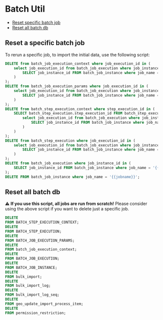 # Batch Util

<!-- toc -->

- [Reset specific batch job](#reset-specific-batch-job)
- [Reset all batch db](#reset-all-batch-db)

<!-- tocstop -->

## Reset a specific batch job

To rerun a specific job, to import the initial data, use the following script: 

```sql
DELETE from batch_job_execution_context where job_execution_id in (
    select job_execution_id from batch_job_execution where job_instance_id in (
        SELECT job_instance_id FROM batch_job_instance where job_name = '{{jobname}}'
    )
);
DELETE from batch_job_execution_params where job_execution_id in (
    select job_execution_id from batch_job_execution where job_instance_id in (
        SELECT job_instance_id FROM batch_job_instance where job_name = '{{jobname}}'
    )
);
DELETE from batch_step_execution_context where step_execution_id in (
    SELECT batch_step_execution.step_execution_id FROM batch_step_execution where job_execution_id in (
        select job_execution_id from batch_job_execution where job_instance_id in (
            SELECT job_instance_id FROM batch_job_instance where job_name = '{{jobname}}'
        )
    )
);
DELETE from batch_step_execution where job_execution_id in (
    select job_execution_id from batch_job_execution where job_instance_id in (
        SELECT job_instance_id FROM batch_job_instance where job_name = '{{jobname}}'
    )
);
DELETE from batch_job_execution where job_instance_id in (
    SELECT job_instance_id FROM batch_job_instance where job_name = '{{jobname}}'
);
DELETE FROM batch_job_instance where job_name = '{{jobname}}';
```

## Reset all batch db

:warning: **If you use this script, all jobs are run from scratch!**
Please consider using the above script if you want to 
delete just a specific job. 

```sql
DELETE
FROM BATCH_STEP_EXECUTION_CONTEXT;
DELETE
FROM BATCH_STEP_EXECUTION;
DELETE
FROM BATCH_JOB_EXECUTION_PARAMS;
DELETE
FROM batch_job_execution_context;
DELETE
FROM BATCH_JOB_EXECUTION;
DELETE
FROM BATCH_JOB_INSTANCE;
DELETE
FROM bulk_import;
DELETE
FROM bulk_import_log;
DELETE
FROM bulk_import_log_seq;
DELETE
FROM geo_update_import_process_item;
DELETE
FROM permission_restriction;
```